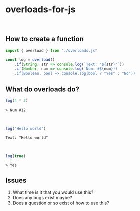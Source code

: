 # overloads-for-js
  
<br>  
  
## How to create a function
```js
import { overload } from "./overloads.js"

const log = overload()
    .if(String, str => console.log(`Text: "${str}"`))
    .if(Number, num => console.log(`Num: #${num}))
    .if(Boolean, bool => console.log(bool ? "Yes" : "No"))
```
## What do overloads do?
```js
log(4 * 3)
```
```
> Num #12
```
  
<br>  
  
```js
log("Hello world")
```
```
Text: "Hello world"
```
  
<br>  
  
```js
log(true)
```
```
> Yes
```
## Issues
1. What time is it that you would use this?
2. Does any bugs exist maybe?
3. Does a question or so exist of how to use this?
